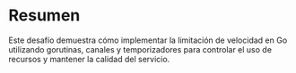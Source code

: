 # Resumen

Este desafío demuestra cómo implementar la limitación de velocidad en Go utilizando gorutinas, canales y temporizadores para controlar el uso de recursos y mantener la calidad del servicio.

